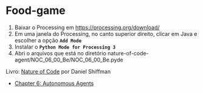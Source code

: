 # Food-game

1. Baixar o Processing em https://processing.org/download/
2. Em uma janela do Processing, no canto superior direito, clicar em Java e escolher a opção **`Add Mode`**
3. Instalar o **`Python Mode for Processing 3`**
4. Abri o arquivos que está no diretório nature-of-code-agent/NOC_06_00_Be/NOC_06_00_Be.pyde


Livro: [Nature of Code](https://natureofcode.com/book/) por Daniel Shiffman
- [Chapter 6: Autonomous Agents](https://natureofcode.com/book/chapter-6-autonomous-agents/)
